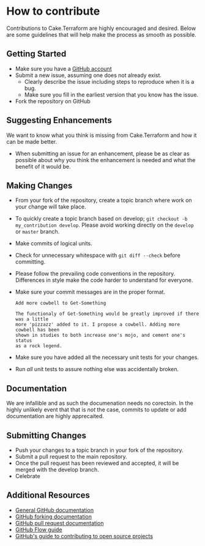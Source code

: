# How to contribute

Contributions to Cake.Terraform are highly encouraged and desired. Below are some guidelines that will help make the process as smooth as possible.

## Getting Started

* Make sure you have a [GitHub account](https://github.com/signup/free)
* Submit a new issue, assuming one does not already exist.
  * Clearly describe the issue including steps to reproduce when it is a bug.
  * Make sure you fill in the earliest version that you know has the issue.
* Fork the repository on GitHub

## Suggesting Enhancements

We want to know what you think is missing from Cake.Terraform and how it can be made better.

* When submitting an issue for an enhancement, please be as clear as possible about why you think the enhancement is needed and what the benefit of
it would be.

## Making Changes

* From your fork of the repository, create a topic branch where work on your change will take place.
* To quickly create a topic branch based on develop; `git checkout -b my_contribution develop`. Please avoid working directly on the `develop` or `master` branch.
* Make commits of logical units.
* Check for unnecessary whitespace with `git diff --check` before committing.
* Please follow the prevailing code conventions in the repository. Differences in style make the code harder to understand for everyone.
* Make sure your commit messages are in the proper format.
  ````text
  Add more cowbell to Get-Something

  The functionaly of Get-Something would be greatly improved if there was a little
  more 'pizzazz' added to it. I propose a cowbell. Adding more cowbell has been
  shown in studies to both increase one's mojo, and cement one's status
  as a rock legend.
  ````

* Make sure you have added all the necessary unit tests for your changes.
* Run _all_ unit tests to assure nothing else was accidentally broken.

## Documentation

We are infallible and as such the documenation needs no corectoin. In the highly
unlikely event that that is _not_ the case, commits to update or add documentation
are highly apprecaited.

## Submitting Changes

* Push your changes to a topic branch in your fork of the repository.
* Submit a pull request to the main repository.
* Once the pull request has been reviewed and accepted, it will be merged with the develop branch.
* Celebrate

## Additional Resources

* [General GitHub documentation](https://help.github.com/)
* [GitHub forking documentation](https://guides.github.com/activities/forking/)
* [GitHub pull request documentation](https://help.github.com/send-pull-requests/)
* [GitHub Flow guide](https://guides.github.com/introduction/flow/)
* [GitHub's guide to contributing to open source projects](https://guides.github.com/activities/contributing-to-open-source/)
